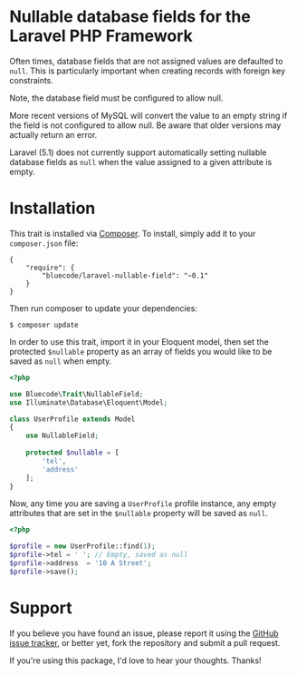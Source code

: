 # Nullable database fields for the Laravel PHP Framework

Often times, database fields that are not assigned values are defaulted to `null`. This is particularly important when creating records with foreign key constraints.

Note, the database field must be configured to allow null.

More recent versions of MySQL will convert the value to an empty string if the field is not configured to allow null. Be aware that older versions may actually return an error.

Laravel (5.1) does not currently support automatically setting nullable database fields as `null` when the value assigned to a given attribute is empty.

# Installation

This trait is installed via [Composer](http://getcomposer.org/). To install, simply add it to your `composer.json` file:

```
{
	"require": {
		"bluecode/laravel-nullable-field": "~0.1"
	}
}
```

Then run composer to update your dependencies:

```
$ composer update
```

In order to use this trait, import it in your Eloquent model, then set the protected `$nullable` property as an array of fields you would like to be saved as `null` when empty.

```php
<?php

use Bluecode\Trait\NullableField;
use Illuminate\Database\Eloquent\Model;

class UserProfile extends Model
{
	use NullableField;
	
	protected $nullable = [
		'tel',
		'address'
	];
}
```

Now, any time you are saving a `UserProfile` profile instance, any empty attributes that are set in the `$nullable` property will be saved as `null`.

```php
<?php

$profile = new UserProfile::find(1);
$profile->tel = ' '; // Empty, saved as null
$profile->address  = '10 A Street';
$profile->save();
```

# Support

If you believe you have found an issue, please report it using the [GitHub issue tracker](https://github.com/matmaxanh/laravel-nullable-field/issues), or better yet, fork the repository and submit a pull request.

If you're using this package, I'd love to hear your thoughts. Thanks!